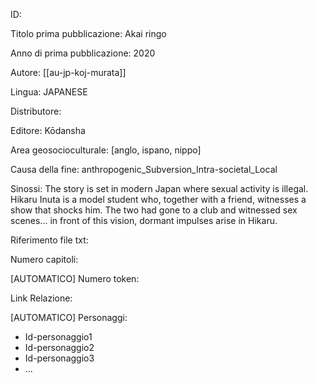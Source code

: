 ID:

Titolo prima pubblicazione: Akai ringo

Anno di prima pubblicazione: 2020

Autore: [[au-jp-koj-murata]]

Lingua: JAPANESE

Distributore:

Editore: Kōdansha

Area geosocioculturale: [anglo, ispano, nippo]

Causa della fine: anthropogenic_Subversion_Intra-societal_Local

Sinossi: The story is set in modern Japan where sexual activity is illegal. Hikaru Inuta is a model student who, together with a friend, witnesses a show that shocks him. The two had gone to a club and witnessed sex scenes... in front of this vision, dormant impulses arise in Hikaru.

Riferimento file txt:

Numero capitoli:

[AUTOMATICO] Numero token:

Link Relazione:

[AUTOMATICO] Personaggi:
  - Id-personaggio1
  - Id-personaggio2
  - Id-personaggio3
  - ...